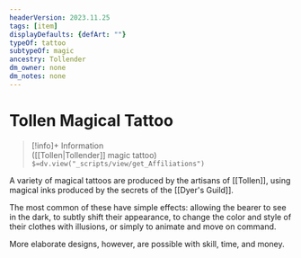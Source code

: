 ```yaml
---
headerVersion: 2023.11.25
tags: [item]
displayDefaults: {defArt: ""}
typeOf: tattoo
subtypeOf: magic
ancestry: Tollender
dm_owner: none
dm_notes: none
---
```

# Tollen Magical Tattoo
>[!info]+ Information  
> ([[Tollen|Tollender]] magic tattoo)  
> `$=dv.view("_scripts/view/get_Affiliations")`

A variety of magical tattoos are produced by the artisans of [[Tollen]], using magical inks produced by the secrets of the [[Dyer's Guild]]. 

The most common of these have simple effects: allowing the bearer to see in the dark, to subtly shift their appearance, to change the color and style of their clothes with illusions, or simply to animate and move on command. 

More elaborate designs, however, are possible with skill, time, and money. 